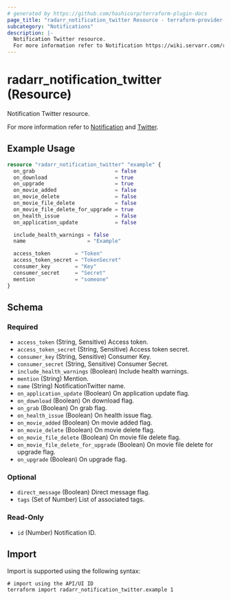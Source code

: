 ```yaml
---
# generated by https://github.com/hashicorp/terraform-plugin-docs
page_title: "radarr_notification_twitter Resource - terraform-provider-radarr"
subcategory: "Notifications"
description: |-
  Notification Twitter resource.
  For more information refer to Notification https://wiki.servarr.com/radarr/settings#connect and Twitter https://wiki.servarr.com/radarr/supported#twitter.
---
```


# radarr_notification_twitter (Resource)

<!-- subcategory:Notifications -->Notification Twitter resource.
For more information refer to [Notification](https://wiki.servarr.com/radarr/settings#connect) and [Twitter](https://wiki.servarr.com/radarr/supported#twitter).

## Example Usage

```terraform
resource "radarr_notification_twitter" "example" {
  on_grab                          = false
  on_download                      = true
  on_upgrade                       = true
  on_movie_added                   = false
  on_movie_delete                  = false
  on_movie_file_delete             = false
  on_movie_file_delete_for_upgrade = true
  on_health_issue                  = false
  on_application_update            = false

  include_health_warnings = false
  name                    = "Example"

  access_token        = "Token"
  access_token_secret = "TokenSecret"
  consumer_key        = "Key"
  consumer_secret     = "Secret"
  mention             = "someone"
}
```

<!-- schema generated by tfplugindocs -->
## Schema

### Required

- `access_token` (String, Sensitive) Access token.
- `access_token_secret` (String, Sensitive) Access token secret.
- `consumer_key` (String, Sensitive) Consumer Key.
- `consumer_secret` (String, Sensitive) Consumer Secret.
- `include_health_warnings` (Boolean) Include health warnings.
- `mention` (String) Mention.
- `name` (String) NotificationTwitter name.
- `on_application_update` (Boolean) On application update flag.
- `on_download` (Boolean) On download flag.
- `on_grab` (Boolean) On grab flag.
- `on_health_issue` (Boolean) On health issue flag.
- `on_movie_added` (Boolean) On movie added flag.
- `on_movie_delete` (Boolean) On movie delete flag.
- `on_movie_file_delete` (Boolean) On movie file delete flag.
- `on_movie_file_delete_for_upgrade` (Boolean) On movie file delete for upgrade flag.
- `on_upgrade` (Boolean) On upgrade flag.

### Optional

- `direct_message` (Boolean) Direct message flag.
- `tags` (Set of Number) List of associated tags.

### Read-Only

- `id` (Number) Notification ID.

## Import

Import is supported using the following syntax:

```shell
# import using the API/UI ID
terraform import radarr_notification_twitter.example 1
```
